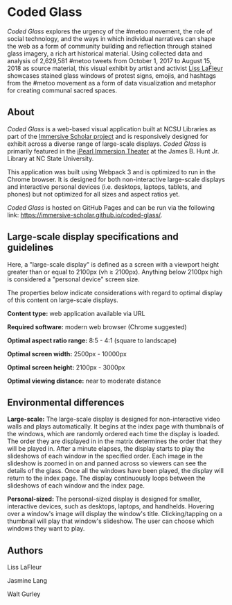 # Coded Glass
_Coded Glass_ explores the urgency of the #metoo movement, the role of social technology, and the ways in which individual narratives can shape the web as a form of community building and reflection through stained glass imagery, a rich art historical material. Using collected data and analysis of 2,629,581 #metoo tweets from October 1, 2017 to August 15, 2018 as source material, this visual exhibit by artist and activist [Liss LaFleur](https://www.lisslafleur.com/) showcases stained glass windows of protest signs, emojis, and hashtags from the #metoo movement as a form of data visualization and metaphor for creating communal sacred spaces.

## About
_Coded Glass_ is a web-based visual application built at NCSU Libraries as part of the [Immersive Scholar project](https://www.immersivescholar.org/) and is responsively designed for exhibit across a diverse range of large-scale displays. _Coded Glass_ is primarily featured in the [iPearl Immersion Theater](https://github.com/NCSU-Libraries/visualization_templates/blob/master/HuntLibraryVideoWallGuide.md#ipearl-immersion-theater) at the James B. Hunt Jr. Library at NC State University.

This application was built using Webpack 3 and is optimized to run in the Chrome browser. It is designed for both non-interactive large-scale displays and interactive personal devices (i.e. desktops, laptops, tablets, and phones) but not optimized for all sizes and aspect ratios yet.

_Coded Glass_ is hosted on GitHub Pages and can be run via the following link: https://immersive-scholar.github.io/coded-glass/.

## Large-scale display specifications and guidelines
Here, a "large-scale display" is defined as a screen with a viewport height greater than or equal to 2100px (vh ≥ 2100px). Anything below 2100px high is considered a "personal device" screen size.

The properties below indicate considerations with regard to optimal display of this content on large-scale displays.

**Content type:** web application available via URL

**Required software:** modern web browser (Chrome suggested)

**Optimal aspect ratio range:** 8:5 - 4:1 (square to landscape)

**Optimal screen width:** 2500px - 10000px

**Optimal screen height:** 2100px - 3000px

**Optimal viewing distance:** near to moderate distance

## Environmental differences
**Large-scale:** The large-scale display is designed for non-interactive video walls and plays automatically. It begins at the index page with thumbnails of the windows, which are randomly ordered each time the display is loaded. The order they are displayed in in the matrix determines the order that they will be played in. After a minute elapses, the display starts to play the slideshows of each window in the specified order. Each image in the slideshow is zoomed in on and panned across so viewers can see the details of the glass. Once all the windows have been played, the display will return to the index page. The display continuously loops between the slideshows of each window and the index page.

**Personal-sized:** The personal-sized display is designed for smaller, interactive devices, such as desktops, laptops, and handhelds. Hovering over a window's image will display the window's title. Clicking/tapping on a thumbnail will play that window's slideshow. The user can choose which windows they want to play.

## Authors
Liss LaFleur

Jasmine Lang

Walt Gurley
